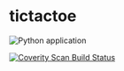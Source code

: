 # tictactoe
![Python application](https://github.com/adithya1995/tictactoe/workflows/Python%20application/badge.svg?branch=master)

<a href="https://scan.coverity.com/projects/adithya1995-tictactoe">
  <img alt="Coverity Scan Build Status"
       src="https://scan.coverity.com/projects/20901/badge.svg"/>
</a>
